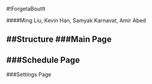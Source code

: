#!ForgetaBoutIt

####Ming Liu, Kevin Han, Samyak Karnavat, Amir Abed

##Structure
###Main Page
-
###Schedule Page
-
###Settings Page

